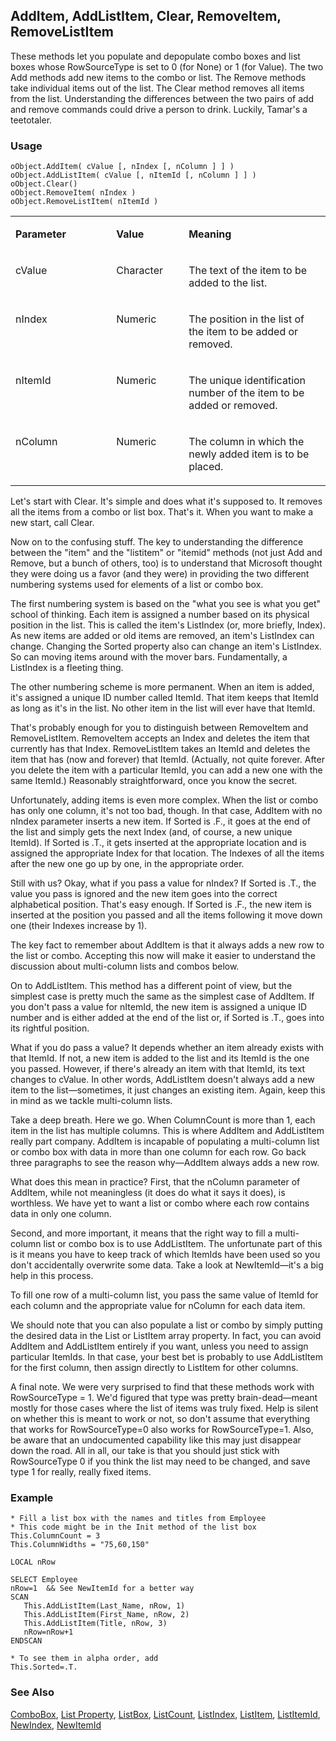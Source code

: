 ## AddItem, AddListItem, Clear, RemoveItem, RemoveListItem

These methods let you populate and depopulate combo boxes and list boxes whose RowSourceType is set to 0 (for None) or 1 (for Value). The two Add methods add new items to the combo or list. The Remove methods take individual items out of the list. The Clear method removes all items from the list. Understanding the differences between the two pairs of add and remove commands could drive a person to drink. Luckily, Tamar's a teetotaler.

### Usage

```foxpro
oObject.AddItem( cValue [, nIndex [, nColumn ] ] )
oObject.AddListItem( cValue [, nItemId [, nColumn ] ] )
oObject.Clear()
oObject.RemoveItem( nIndex )
oObject.RemoveListItem( nItemId )
```
<table>
<tr>
  <td width="32%" valign="top">
  <p><b>Parameter</b></p>
  </td>
  <td width=23% valign=top>
  <p><b>Value</b></p>
  </td>
  <td width=45% valign=top>
  <p><b>Meaning</b></p>
  </td>
 </tr>
<tr>
  <td width="32%" valign="top">
  <p>cValue</p>
  </td>
  <td width=23% valign=top>
  <p>Character</p>
  </td>
  <td width=45% valign=top>
  <p>The text of the item to be added to the list.</p>
  </td>
 </tr>
<tr>
  <td width="32%" valign="top">
  <p>nIndex</p>
  </td>
  <td width=23% valign=top>
  <p>Numeric</p>
  </td>
  <td width=45% valign=top>
  <p>The position in the list of the item to be added or removed.</p>
  </td>
 </tr>
<tr>
  <td width="32%" valign="top">
  <p>nItemId</p>
  </td>
  <td width=23% valign=top>
  <p>Numeric</p>
  </td>
  <td width=45% valign=top>
  <p>The unique identification number of the item to be added or removed.</p>
  </td>
 </tr>
<tr>
  <td width="32%" valign="top">
  <p>nColumn</p>
  </td>
  <td width=23% valign=top>
  <p>Numeric</p>
  </td>
  <td width=45% valign=top>
  <p>The column in which the newly added item is to be placed.</p>
  </td>
 </tr>
</table>

Let's start with Clear. It's simple and does what it's supposed to. It removes all the items from a combo or list box. That's it. When you want to make a new start, call Clear.

Now on to the confusing stuff. The key to understanding the difference between the "item" and the "listitem" or "itemid" methods (not just Add and Remove, but a bunch of others, too) is to understand that Microsoft thought they were doing us a favor (and they were) in providing the two different numbering systems used for elements of a list or combo box.

The first numbering system is based on the "what you see is what you get" school of thinking. Each item is assigned a number based on its physical position in the list. This is called the item's ListIndex (or, more briefly, Index). As new items are added or old items are removed, an item's ListIndex can change. Changing the Sorted property also can change an item's ListIndex. So can moving items around with the mover bars. Fundamentally, a ListIndex is a fleeting thing.

The other numbering scheme is more permanent. When an item is added, it's assigned a unique ID number called ItemId. That item keeps that ItemId as long as it's in the list. No other item in the list will ever have that ItemId.

That's probably enough for you to distinguish between RemoveItem and RemoveListItem. RemoveItem accepts an Index and deletes the item that currently has that Index. RemoveListItem takes an ItemId and deletes the item that has (now and forever) that ItemId. (Actually, not quite forever. After you delete the item with a particular ItemId, you can add a new one with the same ItemId.) Reasonably straightforward, once you know the secret.

Unfortunately, adding items is even more complex. When the list or combo has only one column, it's not too bad, though. In that case, AddItem with no nIndex parameter inserts a new item. If Sorted is .F., it goes at the end of the list and simply gets the next Index (and, of course, a new unique ItemId). If Sorted is .T., it gets inserted at the appropriate location and is assigned the appropriate Index for that location. The Indexes of all the items after the new one go up by one, in the appropriate order.

Still with us? Okay, what if you pass a value for nIndex? If Sorted is .T., the value you pass is ignored and the new item goes into the correct alphabetical position. That's easy enough. If Sorted is .F., the new item is inserted at the position you passed and all the items following it move down one (their Indexes increase by 1).

The key fact to remember about AddItem is that it always adds a new row to the list or combo. Accepting this now will make it easier to understand the discussion about multi-column lists and combos below.

On to AddListItem. This method has a different point of view, but the simplest case is pretty much the same as the simplest case of AddItem. If you don't pass a value for nItemId, the new item is assigned a unique ID number and is either added at the end of the list or, if Sorted is .T., goes into its rightful position.

What if you do pass a value? It depends whether an item already exists with that ItemId. If not, a new item is added to the list and its ItemId is the one you passed. However, if there's already an item with that ItemId, its text changes to cValue. In other words, AddListItem doesn't always add a new item to the list&mdash;sometimes, it just changes an existing item. Again, keep this in mind as we tackle multi-column lists.

Take a deep breath. Here we go. When ColumnCount is more than 1, each item in the list has multiple columns. This is where AddItem and AddListItem really part company. AddItem is incapable of populating a multi-column list or combo box with data in more than one column for each row. Go back three paragraphs to see the reason why&mdash;AddItem always adds a new row.

What does this mean in practice? First, that the nColumn parameter of AddItem, while not meaningless (it does do what it says it does), is worthless. We have yet to want a list or combo where each row contains data in only one column.

Second, and more important, it means that the right way to fill a multi-column list or combo box is to use AddListItem. The unfortunate part of this is it means you have to keep track of which ItemIds have been used so you don't accidentally overwrite some data. Take a look at NewItemId&mdash;it's a big help in this process.

To fill one row of a multi-column list, you pass the same value of ItemId for each column and the appropriate value for nColumn for each data item.

We should note that you can also populate a list or combo by simply putting the desired data in the List or ListItem array property. In fact, you can avoid AddItem and AddListItem entirely if you want, unless you need to assign particular ItemIds. In that case, your best bet is probably to use AddListItem for the first column, then assign directly to ListItem for other columns.

A final note. We were very surprised to find that these methods work with RowSourceType = 1. We'd figured that type was pretty brain-dead&mdash;meant mostly for those cases where the list of items was truly fixed. Help is silent on whether this is meant to work or not, so don't assume that everything that works for RowSourceType=0 also works for RowSourceType=1. Also, be aware that an undocumented capability like this may just disappear down the road. All in all, our take is that you should just stick with RowSourceType 0 if you think the list may need to be changed, and save type 1 for really, really fixed items.

### Example

```foxpro
* Fill a list box with the names and titles from Employee
* This code might be in the Init method of the list box
This.ColumnCount = 3
This.ColumnWidths = "75,60,150"

LOCAL nRow

SELECT Employee
nRow=1  && See NewItemId for a better way
SCAN
   This.AddListItem(Last_Name, nRow, 1)
   This.AddListItem(First_Name, nRow, 2)
   This.AddListItem(Title, nRow, 3)
   nRow=nRow+1
ENDSCAN

* To see them in alpha order, add
This.Sorted=.T.
```
### See Also

[ComboBox](s4g489.md), [List Property](s4g556.md), [ListBox](s4g489.md), [ListCount](s4g514.md), [ListIndex](s4g515.md), [ListItem](s4g556.md), [ListItemId](s4g515.md), [NewIndex](s4g517.md), [NewItemId](s4g517.md)